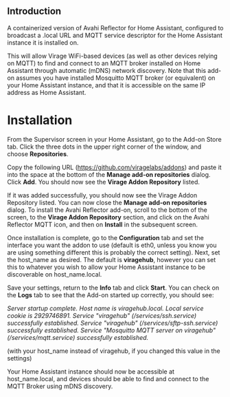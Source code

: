 ## Introduction

A containerized version of Avahi Reflector for Home Assistant, configured to broadcast a .local URL and MQTT service descriptor for the Home Assistant instance it is installed on.

This will allow Virage WiFi-based devices (as well as other devices relying on MQTT) to find and connect to an MQTT broker installed on Home Assistant through automatic (mDNS) network discovery.  Note that this add-on assumes you have installed Mosquitto MQTT broker (or equivalent) on your Home Assistant instance, and that it is accessible on the same IP address as Home Assistant.

# Installation

From the Supervisor screen in your Home Assistant, go to the Add-on Store tab.  Click the three dots in the upper right corner of the window, and choose **Repositories**.

Copy the following URL (https://github.com/viragelabs/addons) and paste it into the space at the bottom of the **Manage add-on repositories** dialog.  Click **Add**.  You should now see the **Virage Addon Repository** listed.

If it was added successfully, you should now see the Virage Addon Repository listed.  You can now close the **Manage add-on repositories** dialog.  To install the Avahi Reflector add-on, scroll to the bottom of the screen, to the **Virage Addon Repository** section, and click on the Avahi Reflector MQTT icon, and then on **Install** in the subsequent screen.

Once installation is complete, go to the **Configuration** tab and set the interface you want the addon to use (default is eth0, unless you know you are using something different this is probably the correct setting).  Next, set the host_name as desired.  The default is **viragehub**, however you can set this to whatever you wish to allow your Home Assistant instance to be discoverable on host_name.local.

Save your settings, return to the **Info** tab and click **Start**.  You can check on the **Logs** tab to see that the Add-on started up correctly, you should see:

*Server startup complete. Host name is viragehub.local. Local service cookie is 2929746891.
Service "viragehub" (/services/ssh.service) successfully established.
Service "viragehub" (/services/sftp-ssh.service) successfully established.
Service "Mosquitto MQTT server on viragehub" (/services/mqtt.service) successfully established.*

(with your host_name instead of viragehub, if you changed this value in the settings)

Your Home Assistant instance should now be accessible at host_name.local, and devices should be able to find and connect to the MQTT Broker using mDNS discovery.


